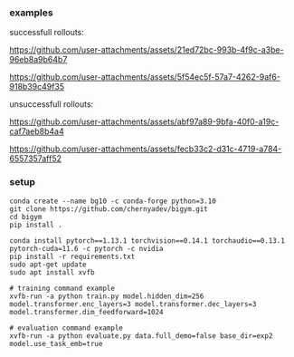 ### examples

successfull rollouts:

https://github.com/user-attachments/assets/21ed72bc-993b-4f9c-a3be-96eb8a9b64b7

https://github.com/user-attachments/assets/5f54ec5f-57a7-4262-9af6-918b39c49f35

unsuccessfull rollouts:

https://github.com/user-attachments/assets/abf97a89-9bfa-40f0-a19c-caf7aeb8b4a4

https://github.com/user-attachments/assets/fecb33c2-d31c-4719-a784-6557357aff52

### setup

```
conda create --name bg10 -c conda-forge python=3.10
git clone https://github.com/chernyadev/bigym.git
cd bigym
pip install .

conda install pytorch==1.13.1 torchvision==0.14.1 torchaudio==0.13.1 pytorch-cuda=11.6 -c pytorch -c nvidia
pip install -r requirements.txt
sudo apt-get update
sudo apt install xvfb

# training command example
xvfb-run -a python train.py model.hidden_dim=256 model.transformer.enc_layers=3 model.transformer.dec_layers=3 model.transformer.dim_feedforward=1024

# evaluation command example
xvfb-run -a python evaluate.py data.full_demo=false base_dir=exp2 model.use_task_emb=true
```
